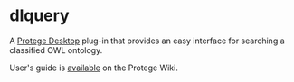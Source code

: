 dlquery
=======

A [Protege Desktop](http://protege.stanford.edu/products.php#desktop-protege) plug-in that provides an easy interface for searching a classified OWL ontology.

User's guide is [available](http://protegewiki.stanford.edu/wiki/DLQueryTab) on the Protege Wiki.

